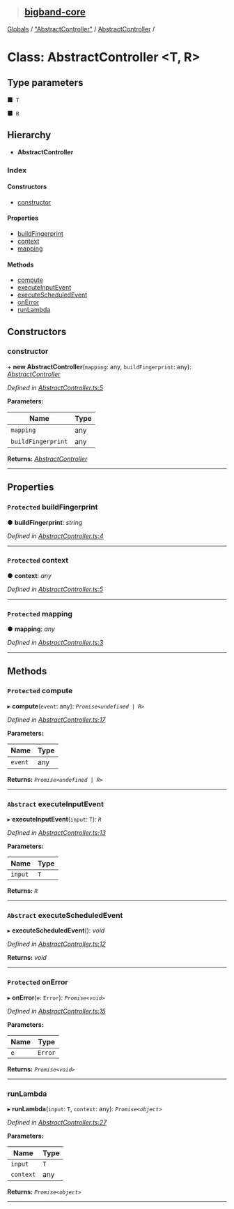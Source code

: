 > ## [bigband-core](../README.md)

[Globals](../globals.md) / ["AbstractController"](../modules/_abstractcontroller_.md) / [AbstractController](_abstractcontroller_.abstractcontroller.md) /

# Class: AbstractController <**T, R**>

## Type parameters

■` T`

■` R`

## Hierarchy

* **AbstractController**

### Index

#### Constructors

* [constructor](_abstractcontroller_.abstractcontroller.md#constructor)

#### Properties

* [buildFingerprint](_abstractcontroller_.abstractcontroller.md#protected-buildfingerprint)
* [context](_abstractcontroller_.abstractcontroller.md#protected-context)
* [mapping](_abstractcontroller_.abstractcontroller.md#protected-mapping)

#### Methods

* [compute](_abstractcontroller_.abstractcontroller.md#protected-compute)
* [executeInputEvent](_abstractcontroller_.abstractcontroller.md#abstract-executeinputevent)
* [executeScheduledEvent](_abstractcontroller_.abstractcontroller.md#abstract-executescheduledevent)
* [onError](_abstractcontroller_.abstractcontroller.md#protected-onerror)
* [runLambda](_abstractcontroller_.abstractcontroller.md#runlambda)

## Constructors

###  constructor

\+ **new AbstractController**(`mapping`: any, `buildFingerprint`: any): *[AbstractController](_abstractcontroller_.abstractcontroller.md)*

*Defined in [AbstractController.ts:5](https://github.com/imaman/bigband/blob/6553ebb/packages/core/src/AbstractController.ts#L5)*

**Parameters:**

Name | Type |
------ | ------ |
`mapping` | any |
`buildFingerprint` | any |

**Returns:** *[AbstractController](_abstractcontroller_.abstractcontroller.md)*

___

## Properties

### `Protected` buildFingerprint

● **buildFingerprint**: *string*

*Defined in [AbstractController.ts:4](https://github.com/imaman/bigband/blob/6553ebb/packages/core/src/AbstractController.ts#L4)*

___

### `Protected` context

● **context**: *any*

*Defined in [AbstractController.ts:5](https://github.com/imaman/bigband/blob/6553ebb/packages/core/src/AbstractController.ts#L5)*

___

### `Protected` mapping

● **mapping**: *any*

*Defined in [AbstractController.ts:3](https://github.com/imaman/bigband/blob/6553ebb/packages/core/src/AbstractController.ts#L3)*

___

## Methods

### `Protected` compute

▸ **compute**(`event`: any): *`Promise<undefined | R>`*

*Defined in [AbstractController.ts:17](https://github.com/imaman/bigband/blob/6553ebb/packages/core/src/AbstractController.ts#L17)*

**Parameters:**

Name | Type |
------ | ------ |
`event` | any |

**Returns:** *`Promise<undefined | R>`*

___

### `Abstract` executeInputEvent

▸ **executeInputEvent**(`input`: `T`): *`R`*

*Defined in [AbstractController.ts:13](https://github.com/imaman/bigband/blob/6553ebb/packages/core/src/AbstractController.ts#L13)*

**Parameters:**

Name | Type |
------ | ------ |
`input` | `T` |

**Returns:** *`R`*

___

### `Abstract` executeScheduledEvent

▸ **executeScheduledEvent**(): *void*

*Defined in [AbstractController.ts:12](https://github.com/imaman/bigband/blob/6553ebb/packages/core/src/AbstractController.ts#L12)*

**Returns:** *void*

___

### `Protected` onError

▸ **onError**(`e`: `Error`): *`Promise<void>`*

*Defined in [AbstractController.ts:15](https://github.com/imaman/bigband/blob/6553ebb/packages/core/src/AbstractController.ts#L15)*

**Parameters:**

Name | Type |
------ | ------ |
`e` | `Error` |

**Returns:** *`Promise<void>`*

___

###  runLambda

▸ **runLambda**(`input`: `T`, `context`: any): *`Promise<object>`*

*Defined in [AbstractController.ts:27](https://github.com/imaman/bigband/blob/6553ebb/packages/core/src/AbstractController.ts#L27)*

**Parameters:**

Name | Type |
------ | ------ |
`input` | `T` |
`context` | any |

**Returns:** *`Promise<object>`*

___